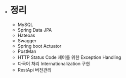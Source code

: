 - # 정리
    - MySQL
    - Spring Data JPA
    - Hateoas
    - Swagger
    - Spring boot Actuator
    - PostMan
    - HTTP Status Code 제어를 위한 Exception Handling
    - 다국어 처리 Internationalization 구현
    - RestApi 버전관리
